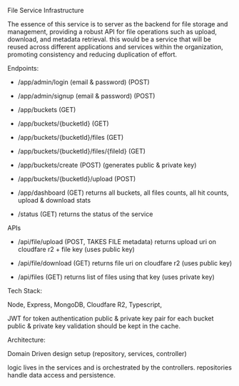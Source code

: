 File Service Infrastructure

The essence of this service is to server as the backend for file storage and management, providing a robust API for file operations such as upload, download, and metadata retrieval.
this would be a service that will be reused across different applications and services within the organization, promoting consistency and reducing duplication of effort.


Endpoints:

- /app/admin/login (email & password) (POST)
- /app/admin/signup (email & password) (POST)

- /app/buckets (GET)

- /app/buckets/{bucketId} (GET)
- /app/buckets/{bucketId}/files (GET)
- /app/buckets/{bucketId}/files/{fileId} (GET)

- /app/buckets/create (POST) (generates public & private key)

- /app/buckets/{bucketId}/upload (POST)

- /app/dashboard (GET)
  returns all buckets, all files counts, all hit counts, upload & download stats

- /status (GET) returns the status of the service


APIs

- /api/file/upload (POST, TAKES FILE metadata) returns upload uri on cloudfare r2 + file key (uses public key)
- /api/file/download (GET) returns file uri on cloudfare r2 (uses public key)

- /api/files (GET) returns list of files using that key (uses private key)


Tech Stack:

Node, Express, MongoDB, Cloudfare R2, Typescript, 

JWT for token authentication 
public & private key pair for each bucket 
public & private key validation should be kept in the cache.

Architecture:

Domain Driven design setup (repository, services, controller)

logic lives in the services and is orchestrated by the controllers.
repositories handle data access and persistence.